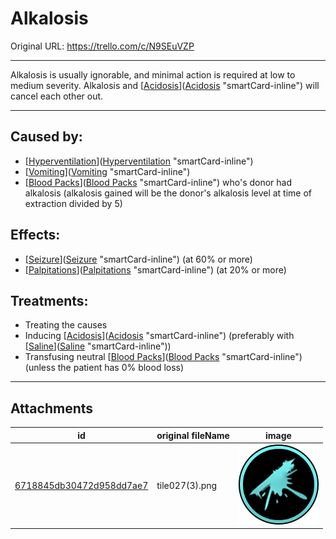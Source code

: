 # Alkalosis

Original URL: https://trello.com/c/N9SEuVZP

---

Alkalosis is usually ignorable, and minimal action is required at low to medium severity. Alkalosis and [[Acidosis](Acidosis.md)]([Acidosis](Acidosis.md) "smartCard-inline") will cancel each other out.

---

## Caused by:

- [[Hyperventilation](../Lungs/Hyperventilation.md)]([Hyperventilation](../Lungs/Hyperventilation.md) "smartCard-inline")
- [[Vomiting](../Symptoms/Vomiting.md)]([Vomiting](../Symptoms/Vomiting.md) "smartCard-inline")
- [[Blood Packs](../Items/Blood%20Packs.md)]([Blood Packs](../Items/Blood%20Packs.md) "smartCard-inline") who's donor had alkalosis (alkalosis gained will be the donor's alkalosis level at time of extraction divided by 5)

## Effects:

- [[Seizure](../Head_Brain/Seizure.md)]([Seizure](../Head_Brain/Seizure.md) "smartCard-inline") (at 60% or more)
- [[Palpitations](../Symptoms/Palpitations.md)]([Palpitations](../Symptoms/Palpitations.md) "smartCard-inline") (at 20% or more)

## Treatments:

- Treating the causes
- Inducing [[Acidosis](Acidosis.md)]([Acidosis](Acidosis.md) "smartCard-inline") (preferably with [[Saline](../Items/Saline.md)]([Saline](../Items/Saline.md) "smartCard-inline"))
- Transfusing neutral [[Blood Packs](../Items/Blood%20Packs.md)]([Blood Packs](../Items/Blood%20Packs.md) "smartCard-inline") (unless the patient has 0% blood loss)

---

## Attachments

id | original fileName | image
---|---|---
[6718845db30472d958dd7ae7](./Alkalosis%20-%20Attachments/6718845db30472d958dd7ae7.png) | tile027(3).png | ![tile027(3).png\|200](./Alkalosis%20-%20Attachments/6718845db30472d958dd7ae7.png)